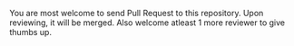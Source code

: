 You are most welcome to send Pull Request to this repository.
Upon reviewing, it will be merged. Also welcome atleast 1 more reviewer to give thumbs up.
